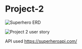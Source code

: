 # Project-2


![Superhero ERD](https://user-images.githubusercontent.com/68292255/158258139-5cf46f9b-83a6-4b09-a5c7-7d064ddbfa51.jpeg)


![Project 2 user story](https://user-images.githubusercontent.com/68292255/158256939-d97459f6-4a20-4e56-840d-fda83ed1f28a.jpeg)


API used https://superheroapi.com/
